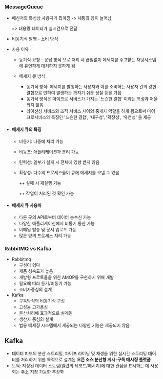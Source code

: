 ### MessageQueue

- 메신저의 특성상 사용자가 많아짐 -> 채팅의 양이 늘어남

  => 대용량 데이터가 실시간으로 전달

- 비동기식 발행 - 소비 방식

- 사용 이유

  - 동기식 요청 - 응답 방식 으로 처리 시 끊임없이 메세지를 주고받는 채팅시스템에 유연하게 대처하지 못하게 됨

  - 메세지 큐 방식

    - 동기식 방식: 메세지를 발행하는 사용자와 이를 소비하는 사용자 간의 강한 결합으로 인하여 발생하는 깨지기 쉬운 성질 등을 가짐
    - 동기식 방식은 마이크로 서비스가 가지는 '느슨한 결합' 이라는 특성과 어울리지 않음
    - 라이선싱 서비스와 조직 서비스 사이의 중개자 역할을 하게 됨으로써 마이크로서비스의 특징인 '느슨한 결합', '내구성', '확장성', '유연성' 을 제공

    

- #### 메세지 큐의 특징

  - 비동기: 나중에 처리 가능

  - 비동조: 애플리케이션과 분리 가능

  - 탄력성: 일부가 실패 시 전체에 영향 받지 않음

  - 확장성: 다수의 프로세스들이 큐에 메세지를 보낼 수 있음

    ++ 실패 시 재실행 가능

    ++ 작업이 처리된 것 확인 가능

- #### 메세지 큐 사용처

  - 다른 곳의 API로부터 데이터 송수신 가능
  - 다양한 애플리케이션에서 비동기 통신 가능
  - 이메일 발송 및 문서 업로드 가능
  - 많은 양의 프로세스 처리 가능



### RabbitMQ vs Kafka

- Rabbitmq
  - 구성이 쉽다
  - 제품 성숙도가 높음
  - 개방형 프로토콜을 위한 AMQP를 구현하기 위해 개발
  - 필요에 따라 동기/비동기 가능
  - 소비자중심의 설계
- Kafka
  - 구독방식의 비동기식 구성
  - 고성능 고가용성
  - 분산처리에 효과적으로 설계됨
  - 생산자 중심의 설계
  - 범용 메세징 시스템에서 제공되는 다양한 기능은 제공되지 않음



## Kafka 
-  데이터 피드의 분산 스트리밍, 파이프 라이닝 및 재생을 위한 실시간 스트리밍 데이터를 처리하기 위한 목적으로 설계된 **오픈 소스 분산형 게시-구독 메시징 플랫폼**
-  토픽:  지정된 데이터 스트림(일련의 레코드/메시지)에 대한 관심을 표시하는 데 사용되는 주소 지정 가능한 추상화
